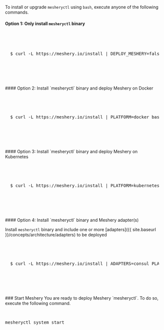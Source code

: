 
To install or upgrade `mesheryctl` using `bash`, execute anyone of the following commands.

#### Option 1: Only install `mesheryctl` binary

 <pre class="codeblock-pre">
 <div class="codeblock">
 <div class="clipboardjs">
  $ curl -L https://meshery.io/install | DEPLOY_MESHERY=false bash -
 </div></div>
 </pre>
<br />
<br />
#### Option 2: Install `mesheryctl` binary and deploy Meshery on Docker

 <pre class="codeblock-pre">
 <div class="codeblock">
 <div class="clipboardjs">
  $ curl -L https://meshery.io/install | PLATFORM=docker bash -
 </div></div>
 </pre>
<br />
<br />
#### Option 3: Install `mesheryctl` binary and deploy Meshery on Kubernetes

 <pre class="codeblock-pre">
 <div class="codeblock">
 <div class="clipboardjs">
  $ curl -L https://meshery.io/install | PLATFORM=kubernetes bash -
 </div></div>
 </pre>
<br />
<br />
#### Option 4: Install `mesheryctl` binary and Meshery adapter(s)

Install `mesheryctl` binary and include one or more [adapters]({{ site.baseurl }}/concepts/architecture/adapters) to be deployed

 <pre class="codeblock-pre">
 <div class="codeblock">
 <div class="clipboardjs">
  $ curl -L https://meshery.io/install | ADAPTERS=consul PLATFORM=kubernetes bash -
 </div></div>
 </pre>
<br />
<br />
### Start Meshery
You are ready to deploy Meshery `mesheryctl`. To do so, execute the following command.

 <pre class="codeblock-pre"><div class="codeblock">
 <div class="clipboardjs">mesheryctl system start</div></div>
 </pre>
